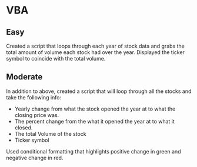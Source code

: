 # VBA
## Easy

Created a script that loops through each year of stock data and grabs the total amount of volume each stock had over the year.
Displayed the ticker symbol to coincide with the total volume.



## Moderate

In addition to above, created a script that will loop through all the stocks and take the following info:
* Yearly change from what the stock opened the year at to what the closing price was.
* The percent change from the what it opened the year at to what it closed.
* The total Volume of the stock
* Ticker symbol

Used conditional formatting that highlights positive change in green and negative change in red.
